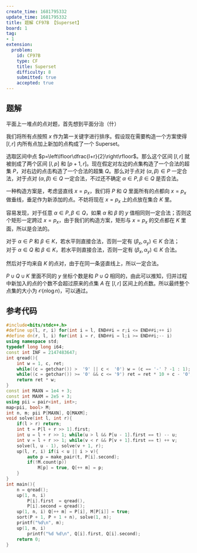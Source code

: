 ```yaml
---
create_time: 1681795332
update_time: 1681795332
title: 题解 CF97B 【Superset】
board: 1
tag:
- 1
extension:
  problem:
    id: CF97B
    type: CF
    title: Superset
    difficulty: 8
    submitted: true
    accepted: true
---
```


## 题解

平面上一堆点的点对题，首先想到平面分治（什）

我们将所有点按照 $x$ 作为第一关键字进行排序。假设现在需要构造一个方案使得 $[l,r]$ 内所有点加上新加的点构成了一个 Superset。

选取区间中点 $p=\left\lfloor\dfrac{l+r}{2}\right\rfloor$。那么这个区间 $[l,r]$ 就被剖成了两个区间 $[l,p]$ 和 $[p+1,r]$。现在假定对左边的点集构造了一个合法的超集 $P$，对右边的点击构造了一个合法的超集 $Q$。那么对于点对 $(\alpha,\beta)\in P$ 一定合法，对于点对 $(\alpha,\beta)\in Q$ 一定合法，不过还不确定 $\alpha\in P,\beta\in Q$ 是否合法。

一种构造方案是，考虑竖直线 $x=p_x$，我们将 $P$ 和 $Q$ 里面所有的点都向 $x=p_x$ 做垂线，垂足作为新添加的点。不妨将现在 $x=p_x$ 上的点放在集合 $K$ 里。

容易发现，对于任意 $\alpha\in P,\beta \in Q$，如果 $\alpha$ 和 $\beta$ 的 $y$ 值相同则一定合法；否则这个矩形一定跨过 $x=p_x$，由于我们的构造方案，矩形与 $x=p_x$ 的交点都在 $K$ 里面，所以是合法的。

对于 $\alpha\in P$ 和 $\beta\in K$，若水平则直接合法，否则一定有 $(\beta _x,\alpha_y)\in K$ 合法；  
对于 $\alpha\in Q$ 和 $\beta\in K$，若水平则直接合法，否则一定有 $(\beta _x,\alpha_y)\in K$ 合法。

然后对于均来自 $K$ 的点对，由于在同一条竖直线上，所以一定合法。

$P\cup Q\cup K$ 里面不同的 $y$ 坐标个数是和 $P\cup Q$ 相同的，由此可以推知，归并过程中新加入的点的个数不会超过原来的点集 $A$ 在 $[l, r]$ 区间上的点数。所以最终整个点集的大小为 $\mathcal O(n\log n)$，可以通过。

## 参考代码

```cpp
#include<bits/stdc++.h>
#define up(l, r, i) for(int i = l, END##i = r;i <= END##i;++ i)
#define dn(r, l, i) for(int i = r, END##i = l;i >= END##i;-- i)
using namespace std;
typedef long long i64;
const int INF = 2147483647;
int qread(){
    int w = 1, c, ret;
    while((c = getchar()) >  '9' || c <  '0') w = (c == '-' ? -1 : 1); ret = c - '0';
    while((c = getchar()) >= '0' && c <= '9') ret = ret * 10 + c - '0';
    return ret * w;
}
const int MAXN = 1e4 + 3;
const int MAXM = 2e5 + 3;
using pii = pair<int, int>;
map<pii, bool> M;
int n, m; pii P[MAXN], Q[MAXM];
void solve(int l, int r){
    if(l > r) return;
    int t = P[l + r >> 1].first;
    int u = l + r >> 1; while(u > l && P[u - 1].first == t) -- u;
    int v = l + r >> 1; while(v < r && P[v + 1].first == t) ++ v;
    solve(l, u - 1), solve(v + 1, r);
    up(l, r, i) if(i < u || i > v){
        auto p = make_pair(t, P[i].second);
        if(!M.count(p))
            M[p] = true, Q[++ m] = p;
    }
}
int main(){
    n = qread();
    up(1, n, i)
        P[i].first  = qread(),
        P[i].second = qread();
    up(1, n, i) Q[++ m] = P[i], M[P[i]] = true;
    sort(P + 1, P + 1 + n), solve(1, n);
    printf("%d\n", m);
    up(1, m, i)
        printf("%d %d\n", Q[i].first, Q[i].second);
    return 0;
}
